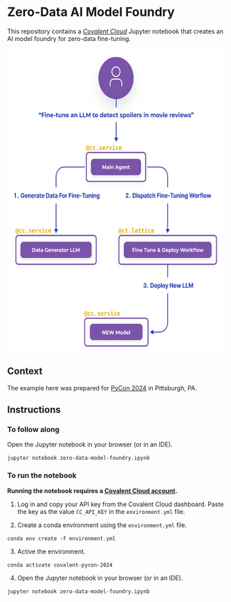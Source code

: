 # Zero-Data AI Model Foundry

This repository contains a [*Covalent Cloud*](https://www.covalent.xyz/cloud/) Jupyter notebook that creates an AI model foundry for zero-data fine-tuning.

<div align="center">
  <img src="./assets/overview.png" alt="Zero-Data AI Model Foundry" height=700px>
</div>

## Context

The example here was prepared for [PyCon 2024](https://us.pycon.org/2024/) in Pittsburgh, PA.

## Instructions

### To follow along

Open the Jupyter notebook in your browser (or in an IDE).

```
jupyter notebook zero-data-model-foundry.ipynb
```

### To run the notebook

**Running the notebook requires a [Covalent Cloud account](https://app.covalent.xyz/register).**

1. Log in and copy your API key from the Covalent Cloud dashboard. Paste the key as the value `CC_API_KEY` in the `environment.yml` file.

2. Create a conda environment using the `environment.yml` file.

```
conda env create -f environment.yml
```

3. Active the environment.

```
conda activate covalent-pycon-2024
```

4. Open the Jupyter notebook in your browser (or in an IDE).

```
jupyter notebook zero-data-model-foundry.ipynb
```
